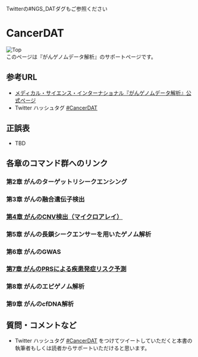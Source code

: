 Twitterの#NGS_DATダグもご参照ください

# CancerDAT

![Top](https://github.com/Kao-nashi/CancerDAT/blob/main/CancerDAT.png)  
このページは『がんゲノムデータ解析』のサポートページです。  

## 参考URL
* [メディカル・サイエンス・インターナショナル『がんゲノムデータ解析』公式ページ](https://www.medsi.co.jp/products/detail/3866)  
* Twitter ハッシュタグ [#CancerDAT](https://twitter.com/hashtag/CancerDAT)

## 正誤表  
* TBD

## 各章のコマンド群へのリンク
### 第2章 がんのターゲットリシークエンシング
### 第3章 がんの融合遺伝子検出
### [第4章 がんのCNV検出（マイクロアレイ）](https://github.com/SuenoriChiku/ChatperCNA)
### 第5章 がんの長鎖シークエンサーを用いたゲノム解析
### 第6章 がんのGWAS
### [第7章 がんのPRSによる疾患発症リスク予測](https://github.com/hacchy1983/prs-on-hail-public)
### 第8章 がんのエピゲノム解析
### 第9章 がんのcfDNA解析

## 質問・コメントなど
* Twitter ハッシュタグ  [#CancerDAT](https://twitter.com/hashtag/CancerDAT) をつけてツイートしていただくと本書の執筆者もしくは読者からサポートいただけると思います。
